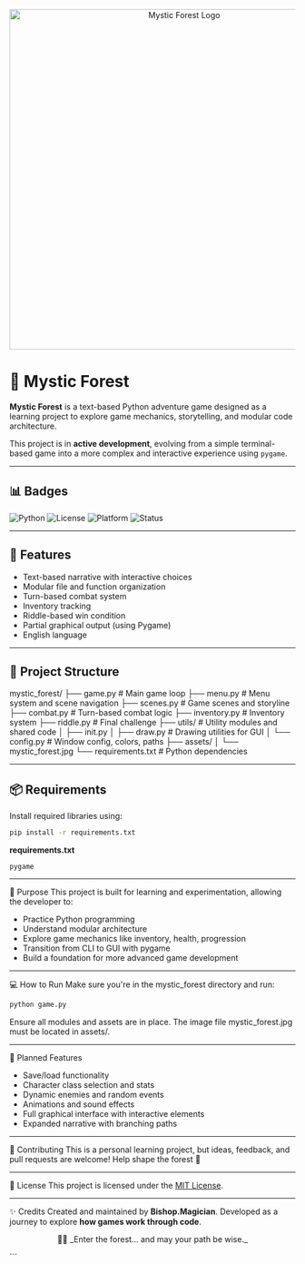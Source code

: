 <p align="center">
  <img src="https://github.com/BishopMagiPrg/primeiro-projeto-python/assets/logo.png" alt="Mystic Forest Logo" width="600">
</p>

# 🌲 Mystic Forest

**Mystic Forest** is a text-based Python adventure game designed as a learning project to explore game mechanics, storytelling, and modular code architecture.

This project is in **active development**, evolving from a simple terminal-based game into a more complex and interactive experience using `pygame`.

---

## 📊 Badges

![Python](https://img.shields.io/badge/python-3.8+-blue.svg)
![License](https://img.shields.io/badge/license-MIT-green)
![Platform](https://img.shields.io/badge/platform-Windows%20%7C%20macOS%20%7C%20Linux-lightgrey)
![Status](https://img.shields.io/badge/status-active-yellow)

---

## 🚀 Features

- Text-based narrative with interactive choices
- Modular file and function organization
- Turn-based combat system
- Inventory tracking
- Riddle-based win condition
- Partial graphical output (using Pygame)
- English language

---

## 🧱 Project Structure

mystic_forest/
├── game.py # Main game loop
├── menu.py # Menu system and scene navigation
├── scenes.py # Game scenes and storyline
├── combat.py # Turn-based combat logic
├── inventory.py # Inventory system
├── riddle.py # Final challenge
├── utils/ # Utility modules and shared code
│ ├── init.py
│ ├── draw.py # Drawing utilities for GUI
│ └── config.py # Window config, colors, paths
├── assets/
│ └── mystic_forest.jpg
└── requirements.txt # Python dependencies

---

## 📦 Requirements

Install required libraries using:

```bash
pip install -r requirements.txt
```
**requirements.txt**
```text
pygame
```

---

🎯 Purpose
This project is built for learning and experimentation, allowing the developer to:

- Practice Python programming
- Understand modular architecture
- Explore game mechanics like inventory, health, progression
- Transition from CLI to GUI with pygame
- Build a foundation for more advanced game development

---

💻 How to Run
Make sure you're in the mystic_forest directory and run:

```bash
python game.py
```

Ensure all modules and assets are in place. The image file mystic_forest.jpg must be located in assets/.

---

🔮 Planned Features
- Save/load functionality
- Character class selection and stats
- Dynamic enemies and random events
- Animations and sound effects
- Full graphical interface with interactive elements
- Expanded narrative with branching paths

---

🤝 Contributing
This is a personal learning project, but ideas, feedback, and pull requests are welcome! Help shape the forest 🌲

---

📄 License
This project is licensed under the [MIT License](https://opensource.org/license/mit).

---

✨ Credits
Created and maintained by **Bishop.Magician**.
Developed as a journey to explore **how games work through code**.

<p align="center"> 🧙‍♂️ _Enter the forest... and may your path be wise._ </p> ```
